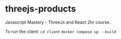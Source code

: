 # threejs-products
Javascript Mastery - ThreeJs and React 2hr course.

To run the client:
`cd client`
`docker compose up --build`
